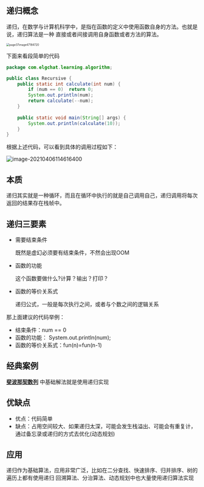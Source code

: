 ## **递归概念**

递归，在数学与计算机科学中，是指在函数的定义中使用函数自身的方法。也就是说，递归算法是一种
直接或者间接调用自身函数或者方法的算法。

<img src="https://elgchat-oss.oss-accelerate.aliyuncs.com/elgchat/2021_04_05/page37image47184720.png" alt="page37image47184720" style="zoom: 50%;" />



下面来看段简单的代码

```java
package com.elgchat.learning.algorithm;

public class Recursive {
    public static int calculate(int num) {
        if (num == 0)  return 0;
        System.out.println(num);
        return calculate(--num);
    }
    
    public static void main(String[] args) {
        System.out.println(calculate(10));
    }
}
```

根据上述代码，可以看到具体的调用过程如下：

![image-20210406114616400](https://elgchat-oss.oss-accelerate.aliyuncs.com/elgchat/2021_04_06/image-20210406114616400.png)



## 本质

递归其实就是一种循环，而且在循环中执行的就是自己调用自己，递归调用将每次返回的结果存在栈帧中。

## 递归三要素

* 需要结束条件

  既然是虚幻必须要有结束条件，不然会出现OOM

* 函数的功能

  这个函数要做什么?计算？输出？打印？

* 函数的等价关系式

  递归公式，一般是每次执行之间，或者与个数之间的逻辑关系

那上面建议的代码举例：

* 结束条件：num == 0
* 函数的功能：  System.out.println(num);
* 函数的等价关系式：fun(n)=fun(n-1)

## 经典案例

 **[斐波那契数列](solve/斐波那契数列.md)** 中基础解法就是使用递归实现

## 优缺点

* 优点：代码简单
* 缺点：占用空间较大、如果递归太深，可能会发生栈溢出、可能会有重复计，通过备忘录或递归的方式去优化(动态规划)

## 应用

递归作为基础算法，应用非常广泛，比如在二分查找、快速排序、归并排序、树的遍历上都有使用递归
回溯算法、分治算法、动态规划中也大量使用递归算法实现

